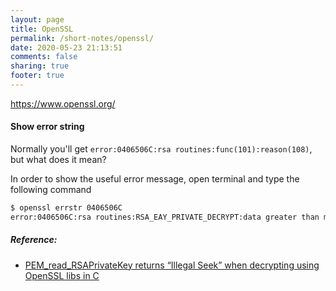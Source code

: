 ```yaml
---
layout: page
title: OpenSSL
permalink: /short-notes/openssl/
date: 2020-05-23 21:13:51
comments: false
sharing: true
footer: true
---
```


https://www.openssl.org/

#### Show error string

Normally you'll get `error:0406506C:rsa routines:func(101):reason(108)`, but what does it mean?

In order to show the useful error message, open terminal and type the following command
```sh
$ openssl errstr 0406506C
error:0406506C:rsa routines:RSA_EAY_PRIVATE_DECRYPT:data greater than mod len
```

##### Reference:

- [PEM_read_RSAPrivateKey returns “Illegal Seek” when decrypting using OpenSSL libs in C](http://stackoverflow.com/questions/12885680/pem-read-rsaprivatekey-returns-illegal-seek-when-decrypting-using-openssl-libs#answer-12886305)
